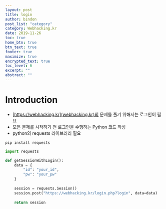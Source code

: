 ```yaml
---
layout: post
title: login
author: bindon
post_list: "category"
category: Webhacking.kr
date: 2019-11-26
toc: true
home_btn: true
btn_text: true
footer: true
maximize: true
encrypted_text: true
toc_level: 6
excerpt: ""
abstract: ""
---
```


# Introduction
* [https://webhacking.kr](webhacking.kr)의 문제를 풀기 위해서는 로그인이 필요
* 모든 문제를 시작하기 전 로그인을 수행하는 Python 코드 작성
* python의 requests 라이브러리 필요
```
pip install requests
```

```python
import requests

def getSessionWithLogin():
    data = {
        "id": "your_id", 
        "pw": "your_pw"
    }
    
    session = requests.Session()
    session.post("https://webhacking.kr/login.php?login", data=data)
    
    return session
```
